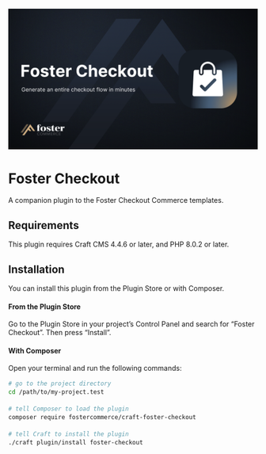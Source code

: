![Foster Checkout Icon](resources/img/header.png)

# Foster Checkout

A companion plugin to the Foster Checkout Commerce templates.

## Requirements

This plugin requires Craft CMS 4.4.6 or later, and PHP 8.0.2 or later.

## Installation

You can install this plugin from the Plugin Store or with Composer.

#### From the Plugin Store

Go to the Plugin Store in your project’s Control Panel and search for “Foster Checkout”. Then press “Install”.

#### With Composer

Open your terminal and run the following commands:

```bash
# go to the project directory
cd /path/to/my-project.test

# tell Composer to load the plugin
composer require fostercommerce/craft-foster-checkout

# tell Craft to install the plugin
./craft plugin/install foster-checkout
```

